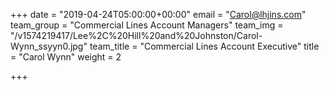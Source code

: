 +++
date = "2019-04-24T05:00:00+00:00"
email = "Carol@lhjins.com"
team_group = "Commercial Lines Account Managers"
team_img = "/v1574219417/Lee%2C%20Hill%20and%20Johnston/Carol-Wynn_ssyyn0.jpg"
team_title = "Commercial Lines Account Executive"
title = "Carol Wynn"
weight = 2

+++
